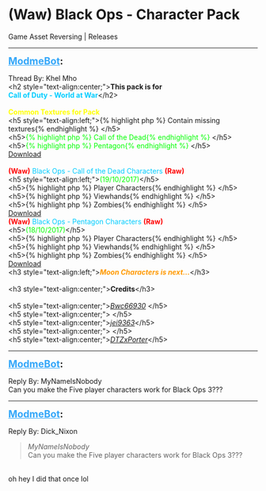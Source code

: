 # (Waw) Black Ops - Character Pack
Game Asset Reversing | Releases

---
<strong style="font-size: 1.4em;"><span style="text-decoration: underline;text-decoration-color: #34a7f9;"><span style="color:#34a7f9;">ModmeBot</span></span>:</strong>

<p>Thread By: Khel Mho<br />&lt;h2 style=&quot;text-align:center;&quot;&gt;<strong>This pack is for</strong><br /><span style="color:#00ccff;"><strong>Call of Duty - World at War</strong></span>&lt;/h2&gt;<br /> <br /><span style="color:#ffff00;"><strong>Common Textures for Pack</strong></span><br />&lt;h5 style=&quot;text-align:left;&quot;&gt;{% highlight php %}
Contain missing textures{% endhighlight %}
&lt;/h5&gt;<br />&lt;h5&gt;<span style="color:#00ff00;">{% highlight php %}
Call of the Dead{% endhighlight %}
</span>&lt;/h5&gt;<br />&lt;h5&gt;<span style="color:#00ff00;">{% highlight php %}
Pentagon{% endhighlight %}
</span>&lt;/h5&gt;<br /><a href="https://mega.nz/#!rdYSGSyJ!dWT6aKuV2ioUilxnFB2oNYGbCch0-MBlqkzvIauDOQk">Download</a> <br /> <br /><span style="color:#ff0000;"><strong>(Waw)</strong> <span style="color:#00ccff;">Black Ops - Call of the Dead Characters</span> <strong>(Raw)</strong></span><br />&lt;h5 style=&quot;text-align:left;&quot;&gt;<span style="color:#00ff00;">(19/10/2017)</span>&lt;/h5&gt;<br />&lt;h5&gt;{% highlight php %}
Player Characters{% endhighlight %}
&lt;/h5&gt;<br />&lt;h5&gt;{% highlight php %}
Viewhands{% endhighlight %}
&lt;/h5&gt;<br />&lt;h5&gt;{% highlight php %}
Zombies{% endhighlight %}
&lt;/h5&gt;<br /><a href="https://mega.nz/#!KFBwnLSY!Yx29beBkKBfukEoEkjxq59HNiJtS7w7n6r7_V1he_0o">Download</a> <br /><span style="color:#ff0000;"><strong>(Waw)</strong></span> <span style="color:#00ccff;">Black Ops - Pentagon Characters</span> <span style="color:#ff0000;"><strong>(Raw)</strong></span><br />&lt;h5&gt;<span style="color:#00ff00;">(18/10/2017)</span>&lt;/h5&gt;<br />&lt;h5&gt;{% highlight php %}
Player Characters{% endhighlight %}
&lt;/h5&gt;<br />&lt;h5&gt;{% highlight php %}
Viewhands{% endhighlight %}
&lt;/h5&gt;<br />&lt;h5&gt;{% highlight php %}
Zombies{% endhighlight %}
&lt;/h5&gt;<br /><a href="https://mega.nz/#!WUJ3EIKC!pqxjMRivHniCvDIoXcgW20UbsUq1hSUHPjiQnnPtREA">Download</a> <br />&lt;h3 style=&quot;text-align:left;&quot;&gt;<span style="color:#ff9900;"><strong><em>Moon Characters is next...</em></strong></span>&lt;/h3&gt;<br /> <br />&lt;h3 style=&quot;text-align:center;&quot;&gt;<strong>Credits</strong>&lt;/h3&gt;<br /> <br />&lt;h5 style=&quot;text-align:center;&quot;&gt;<span style="color:#00ff00;"><em><a href="http://ugx-mods.com/forum/index.php?action=profile;u=25890">Bwc66930</a> </em></span>&lt;/h5&gt;<br />&lt;h5 style=&quot;text-align:center;&quot;&gt; &lt;/h5&gt;<br />&lt;h5 style=&quot;text-align:center;&quot;&gt;<span style="color:#00ff00;"><em><a href="http://ugx-mods.com/forum/index.php?action=profile;u=2043">jei9363</a></em></span>&lt;/h5&gt;<br />&lt;h5 style=&quot;text-align:center;&quot;&gt; &lt;/h5&gt;<br />&lt;h5 style=&quot;text-align:center;&quot;&gt;<span style="color:#ff00ff;"><em><a href="https://aviacreations.com/modme/index.php?view=forumprofile&uid=1">DTZxPorter</a></em></span>&lt;/h5&gt;</p>

---
<strong style="font-size: 1.4em;"><span style="text-decoration: underline;text-decoration-color: #34a7f9;"><span style="color:#34a7f9;">ModmeBot</span></span>:</strong>

<p>Reply By: MyNameIsNobody<br />Can you make the Five player characters work for Black Ops 3???</p>

---
<strong style="font-size: 1.4em;"><span style="text-decoration: underline;text-decoration-color: #34a7f9;"><span style="color:#34a7f9;">ModmeBot</span></span>:</strong>

<p>Reply By: Dick_Nixon<br /><blockquote><em>MyNameIsNobody</em><br />Can you make the Five player characters work for Black Ops 3???</blockquote><br /> oh hey I did that once lol</p>
